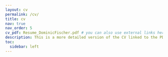 ```yaml
---
layout: cv
permalink: /cv/
title: cv
nav: true
nav_order: 5
cv_pdf: Resume_DominicFischer.pdf # you can also use external links here
description: This is a more detailed version of the CV linked to the PDF-symbol in the top right hand corner. For a quick one-page overview, please click on the PDF-symbol.
toc:
  sidebar: left
---
```

